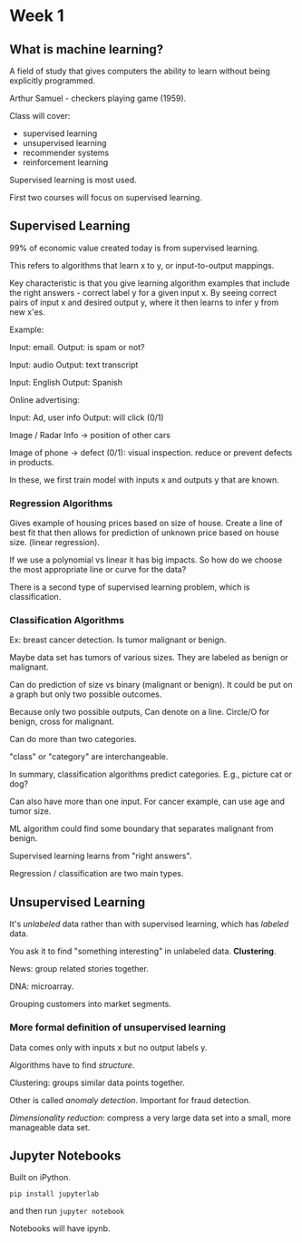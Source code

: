 # Week 1

## What is machine learning?

A field of study that gives computers the ability to learn without being explicitly programmed.

Arthur Samuel - checkers playing game (1959). 

Class will cover:
 - supervised learning 
 - unsupervised learning
 - recommender systems
 - reinforcement learning

Supervised learning is most used.

First two courses will focus on supervised learning.

## Supervised Learning

99% of economic value created today is from supervised learning.

This refers to algorithms that learn x to y, or input-to-output mappings.

Key characteristic is that you give learning algorithm examples that include the right answers - correct label y for a given input x. By seeing correct pairs of input x and desired output y, where it then learns to infer y from new x'es.

Example: 

Input: email. 
Output: is spam or not?

Input: audio
Output: text transcript

Input: English
Output: Spanish

Online advertising: 

Input: Ad, user info
Output: will click (0/1)

Image / Radar Info -> position of other cars

Image of phone -> defect (0/1): visual inspection. reduce or prevent defects in products.

In these, we first train model with inputs x and outputs y that are known. 

### Regression Algorithms

Gives example of housing prices based on size of house. Create a line of best fit that then allows for prediction of unknown price based on house size. (linear regression).

If we use a polynomial vs linear it has big impacts. So how do we choose the most appropriate line or curve for the data?

There is a second type of supervised learning problem, which is classification.

### Classification Algorithms

Ex: breast cancer detection. Is tumor malignant or benign.

Maybe data set has tumors of various sizes. They are labeled as benign or malignant.

Can do prediction of size vs binary (malignant or benign). It could be put on a graph but only two possible outcomes.

Because only two possible outputs, Can denote on a line. Circle/O for benign, cross for malignant.

Can do more than two categories.

"class" or "category" are interchangeable.

In summary, classification algorithms predict categories. E.g., picture cat or dog?

Can also have more than one input. For cancer example, can use age and tumor size. 

ML algorithm could find some boundary that separates malignant from benign. 

Supervised learning learns from "right answers".

Regression / classification are two main types.

## Unsupervised Learning

It's *unlabeled* data rather than with supervised learning, which has *labeled* data. 

You ask it to find "something interesting" in unlabeled data. **Clustering**.

News: group related stories together.

DNA: microarray. 

Grouping customers into market segments.

### More formal definition of unsupervised learning

Data comes only with inputs x but no output labels y.

Algorithms have to find *structure*.

Clustering: groups similar data points together.

Other is called *anomaly detection*. Important for fraud detection.

*Dimensionality reduction*: compress a very large data set into a small, more manageable data set.

## Jupyter Notebooks

Built on iPython.

`pip install jupyterlab`

and then run `jupyter notebook`

Notebooks will have ipynb. 